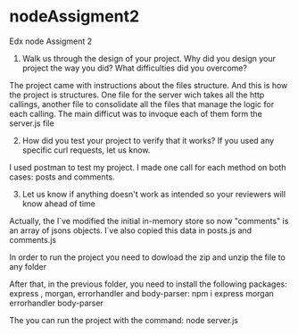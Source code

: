 # nodeAssigment2
Edx node Assigment 2
1. Walk us through the design of your project. Why did you design your project the way you did? What difficulties did you overcome?

The project came with instructions about the files structure. And this is how the project is structures. One file for the server wich takes all the http callings, another file to consolidate all the files that manage the logic for each calling. The main difficut was to invoque each of them form the server.js file  

2. How did you test your project to verify that it works? If you used any specific curl requests, let us know.

I used postman to test my project. I made one call for each method on both cases: posts and comments.

3. Let us know if anything doesn't work as intended so your reviewers will know ahead of time

Actually, the I´ve modified the initial in-memory store so now "comments" is an array of jsons objects. I´ve also copied this data in posts.js and comments.js

In order to run the project you need to dowload the zip and unzip the file to any folder

After that, in the previous folder, you need to install the following packages: express , morgan, errorhandler and body-parser: 
npm i  express morgan errorhandler body-parser

The you can run the project with the command: node server.js
